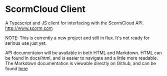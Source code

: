 # ScormCloud Client

A Typescript and JS client for interfacing with the ScormCloud API. http://www.scorm.com

NOTE: This is currently a new project and still in flux. It's not ready for serious use just yet.

API documentaion will be available in both HTML and Markdown. HTML can be found in docs/html, and is easier to navigate and a little more readable. The Markdown documentation is viewable directly on Github, and can be found [here](https://github.com/distributhor/scormcloud-client/blob/main/docs/markdown/README.md)

